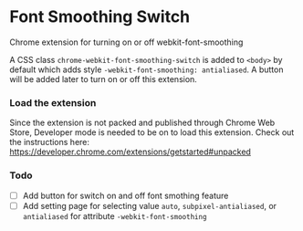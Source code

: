 # Font Smoothing Switch
Chrome extension for turning on or off webkit-font-smoothing

A CSS class ```chrome-webkit-font-smoothing-switch``` is added to ```<body>``` by default which adds style ```-webkit-font-smoothing: antialiased```. A button will be added later to turn on or off this extension.

### Load the extension
Since the extension is not packed and published through Chrome Web Store, Developer mode is needed to be on to load this extension. Check out the instructions here: https://developer.chrome.com/extensions/getstarted#unpacked

### Todo
- [ ] Add button for switch on and off font smothing feature
- [ ] Add setting page for selecting value ```auto```, ```subpixel-antialiased```, or ```antialiased``` for attribute ```-webkit-font-smoothing```
